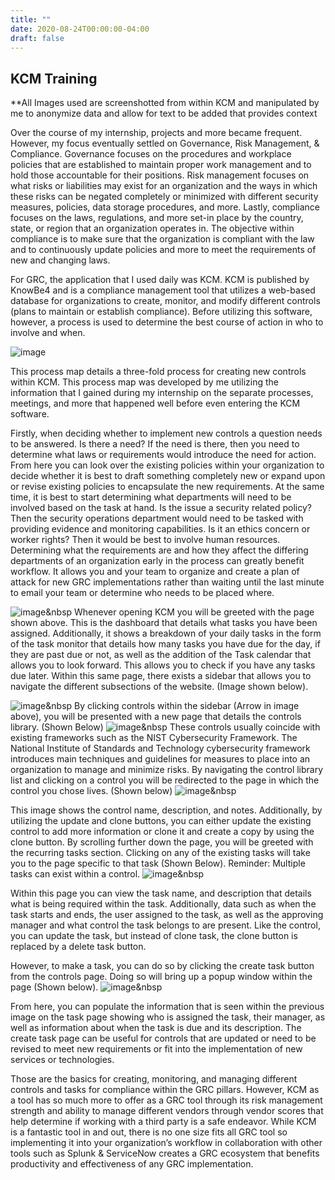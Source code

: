 ```yaml
---
title: ""
date: 2020-08-24T00:00:00-04:00
draft: false
---
```

## KCM Training

**All Images used are screenshotted from within KCM and manipulated by me to anonymize data and allow for text to be added that provides context

Over the course of my internship, projects and more became frequent. However, my focus eventually settled on Governance, Risk Management, & Compliance. Governance focuses on the procedures and workplace policies that are established to maintain proper work management and to hold those accountable for their positions. Risk management focuses on what risks or liabilities may exist for an organization and the ways in which these risks can be negated completely or minimized with different security measures, policies, data storage procedures, and more. Lastly, compliance focuses on the laws, regulations, and more set-in place by the country, state, or region that an organization operates in. The objective within compliance is to make sure that the organization is compliant with the law and to continuously update policies and more to meet the requirements of new and changing laws.

For GRC, the application that I used daily was KCM. KCM is published by KnowBe4 and is a compliance management tool that utilizes a web-based database for organizations to create, monitor, and modify different controls (plans to maintain or establish compliance). Before utilizing this software, however, a process is used to determine the best course of action in who to involve and when.


![image](https://cpaboutme.netlify.app/ICT696-1.png)

This process map details a three-fold process for creating new controls within KCM. This process map was developed by me utilizing the information that I gained during my internship on the separate processes, meetings, and more that happened well before even entering the KCM software.

Firstly, when deciding whether to implement new controls a question needs to be answered. Is there a need? If the need is there, then you need to determine what laws or requirements would introduce the need for action. From here you can look over the existing policies within your organization to decide whether it is best to draft something completely new or expand upon or revise existing policies to encapsulate the new requirements. At the same time, it is best to start determining what departments will need to be involved based on the task at hand. Is the issue a security related policy? Then the security operations department would need to be tasked with providing evidence and monitoring capabilities. Is it an ethics concern or worker rights? Then it would be best to involve human resources. Determining what the requirements are and how they affect the differing departments of an organization early in the process can greatly benefit workflow. It allows you and your team to organize and create a plan of attack for new GRC implementations rather than waiting until the last minute to email your team or determine who needs to be placed where.

![image](https://cpaboutme.netlify.app/ICT696-2.jpg)&nbsp
Whenever opening KCM you will be greeted with the page shown above. This is the dashboard that details what tasks you have been assigned. Additionally, it shows a breakdown of your daily tasks in the form of the task monitor that details how many tasks you have due for the day, if they are past due or not, as well as the addition of the Task calendar that allows you to look forward. This allows you to check if you have any tasks due later. 
Within this same page, there exists a sidebar that allows you to navigate the different subsections of the website. (Image shown below).

![image](https://cpaboutme.netlify.app/ICT696-3.jpg)&nbsp
By clicking controls within the sidebar (Arrow in image above), you will be presented with a new page that details the controls library. (Shown Below)
![image](https://cpaboutme.netlify.app/ICT696-4.jpg)&nbsp
These controls usually coincide with existing frameworks such as the NIST Cybersecurity Framework. The National Institute of Standards and Technology cybersecurity framework introduces main techniques and guidelines for measures to place into an organization to manage and minimize risks. 
By navigating the control library list and clicking on a control you will be redirected to the page in which the control you chose lives. (Shown below)
![image](https://cpaboutme.netlify.app/ICT696-5.jpg)&nbsp

This image shows the control name, description, and notes. Additionally, by utilizing the update and clone buttons, you can either update the existing control to add more information or clone it and create a copy by using the clone button. By scrolling further down the page, you will be greeted with the recurring tasks section. Clicking on any of the existing tasks will take you to the page specific to that task (Shown Below). Reminder: Multiple tasks can exist within a control.
![image](https://cpaboutme.netlify.app/ICT696-6.jpg)&nbsp

Within this page you can view the task name, and description that details what is being required within the task. Additionally, data such as when the task starts and ends, the user assigned to the task, as well as the approving manager and what control the task belongs to are present. Like the control, you can update the task, but instead of clone task, the clone button is replaced by a delete task button.

However, to make a task, you can do so by clicking the create task button from the controls page. Doing so will bring up a popup window within the page (Shown below). 
![image](https://cpaboutme.netlify.app/ICT696-7.jpg)&nbsp

From here, you can populate the information that is seen within the previous image on the task page showing who is assigned the task, their manager, as well as information about when the task is due and its description. The create task page can be useful for controls that are updated or need to be revised to meet new requirements or fit into the implementation of new services or technologies. 


Those are the basics for creating, monitoring, and managing different controls and tasks for compliance within the GRC pillars. However, KCM as a tool has so much more to offer as a GRC tool through its risk management strength and ability to manage different vendors through vendor scores that help determine if working with a third party is a safe endeavor. While KCM is a fantastic tool in and out, there is no one size fits all GRC tool so implementing it into your organization’s workflow in collaboration with other tools such as Splunk & ServiceNow creates a GRC ecosystem that benefits productivity and effectiveness of any GRC implementation. 

